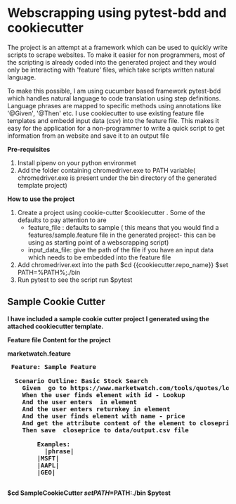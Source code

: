 # Webscrapping using pytest-bdd and cookiecutter


The project is an attempt at a framework which can be used to quickly write scripts to scrape websites.
To make it easier for non programmers, most of the scripting is already coded into the generated project and they would only be interacting with 'feature' files, which take scripts written natural language.

To make this possible, I am using cucumber based framework pytest-bdd which handles natural language to code translation using step definitions. Language phrases are mapped to specific methods using annotations like '@Given', '@Then' etc.
I use cookiecutter to use existing feature file templates and embedd input data (csv) into the feature file. 
This makes it easy for the application for a non-programmer to write a quick script to get information from an website and save it to an output file





<b>Pre-requisites</b>
 1) Install pipenv on your python environmet
 2) Add the folder containing chromedriver.exe to PATH variable( chromedriver.exe is present under the bin directory of the generated template project)
 
 
<b> How to use the project</b>
1) Create a project using cookie-cutter
        $cookiecutter .
  Some of the defaults to pay attention to are 
      - feature_file : defaults to sample ( this means that you would find a features/sample.feature file in the generated project- this can be using as starting point of a webscrapping script)
      - input_data_file: give the path of the file if you have an input data which needs to be embedded into the feature file
2) Add chromedriver.ext into the path
       $cd {{cookiecutter.repo_name}}
       $set PATH=%PATH%;./bin
3) Run pytest to see the script run
       $pytest
     
   
  <h2><b>Sample Cookie Cutter<b></h2>
  
  I have included a sample cookie cutter project I generated using the attached cookiecutter template.
  
  <b>Feature file Content for the project</b>
 
 marketwatch.feature
  
 <pre> Feature: Sample Feature

  Scenario Outline: Basic Stock Search
    Given  go to https://www.marketwatch.com/tools/quotes/lookup.asp
    When the user finds element with id - Lookup
    And the user enters <phrase> in element
    And the user enters returnkey in element
    And the user finds element with name - price
    And get the attribute content of the element to closeprice variable
    Then save <phrase> closeprice to data/output.csv file
    
        Examples:
	      |phrase|
        |MSFT|
        |AAPL|
        |GEO|
  </pre>
  
  $cd SampleCookieCutter
  $set PATH=$PATH:./bin
  $pytest

  
